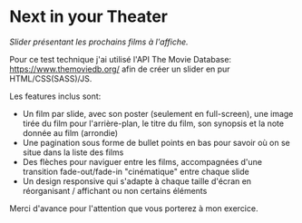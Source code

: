 # Next in your Theater

*Slider présentant les prochains films à l'affiche.*


Pour ce test technique j'ai utilisé l'API The Movie Database: https://www.themoviedb.org/ afin de créer un slider en pur HTML/CSS(SASS)/JS. 

Les features inclus sont:
  - Un film par slide, avec son poster (seulement en full-screen), une image tirée du film pour l'arrière-plan, le titre du film, son synopsis et la note donnée au film (arrondie) 
  - Une pagination sous forme de bullet points en bas pour savoir où on se situe dans la liste des films
  - Des flèches pour naviguer entre les films, accompagnées d'une transition fade-out/fade-in "cinématique" entre chaque slide
  - Un design responsive qui s'adapte à chaque taille d'écran en réorganisant / affichant ou non certains éléments

Merci d'avance pour l'attention que vous porterez à mon exercice. 
